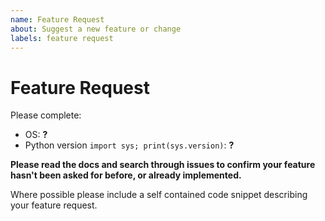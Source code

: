 ```yaml
---
name: Feature Request
about: Suggest a new feature or change
labels: feature request
---
```


# Feature Request

Please complete:

* OS: **?**
* Python version `import sys; print(sys.version)`: **?**

**Please read the docs and search through issues to
confirm your feature hasn't been asked for before, or already implemented.**

Where possible please include a self contained code snippet describing your feature request.
